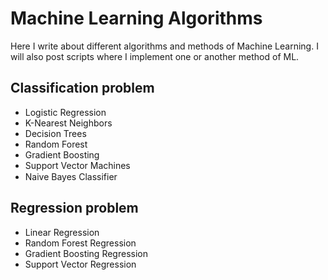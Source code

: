 # Machine Learning Algorithms

Here I write about different algorithms and methods of Machine Learning. I will also post scripts where I implement one or another method of ML.

## Classification problem

- Logistic Regression
- K-Nearest Neighbors
- Decision Trees
- Random Forest
- Gradient Boosting
- Support Vector Machines
- Naive Bayes Classifier <img src="https://cdn-icons-png.flaticon.com/512/4225/4225683.png" width="15">

## Regression problem

- Linear Regression
- Random Forest Regression
- Gradient Boosting Regression
- Support Vector Regression
